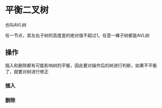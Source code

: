 # 平衡二叉树

也叫AVL树

任一节点，其左右子树的高度差的绝对值不超过1。任意一棵子树都是AVL树

## 操作

插入和删除都有可能影响树的平衡，因此要对操作后的树进行判断，如果不平衡了，就要对树进行修正

### 插入

### 删除